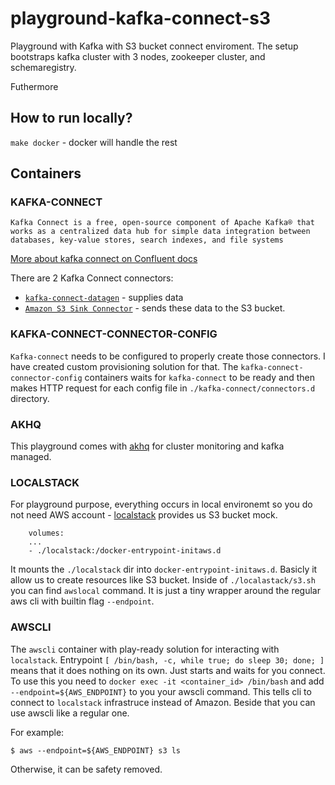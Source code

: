 # playground-kafka-connect-s3

Playground with Kafka with S3 bucket connect enviroment. The setup bootstraps kafka cluster with 3 nodes, zookeeper cluster, and schemaregistry.



Futhermore
## How to run locally?

`make docker` - docker will handle the rest

## Containers

### KAFKA-CONNECT
```
Kafka Connect is a free, open-source component of Apache Kafka® that works as a centralized data hub for simple data integration between databases, key-value stores, search indexes, and file systems
```

[More about kafka connect on Confluent docs](https://docs.confluent.io/platform/current/connect/index.html#:~:text=Kafka%20Connect%20is%20a%20free,Kafka%20Connect%20for%20Confluent%20Platform)

There are 2 Kafka Connect connectors:
- [`kafka-connect-datagen`](https://github.com/confluentinc/kafka-connect-datagen) - supplies data
- [`Amazon S3 Sink Connector`](https://www.confluent.io/hub/confluentinc/kafka-connect-s3) - sends these data to the S3 bucket.

### KAFKA-CONNECT-CONNECTOR-CONFIG
`Kafka-connect` needs to be configured to properly create those connectors. I have created custom
provisioning solution for that. The `kafka-connect-connector-config` containers waits for `kafka-connect` to be ready and then makes HTTP request for each config file in `./kafka-connect/connectors.d` directory.

### AKHQ
This playground comes with [akhq](https://akhq.io) for cluster monitoring and kafka managed.

### LOCALSTACK
For playground purpose, everything occurs in local environemt so you do not need AWS account - [localstack](https://github.com/localstack/localstack) provides us S3 bucket mock.

```
    volumes:
    ...
    - ./localstack:/docker-entrypoint-initaws.d
```

It mounts the `./localstack` dir into `docker-entrypoint-initaws.d`. Basicly it allow us to create resources like S3 bucket. Inside of `./localastack/s3.sh` you can find `awslocal` command.
It is just a tiny wrapper around the regular aws cli with builtin flag `--endpoint`.

### AWSCLI
The `awscli` container with play-ready solution for interacting with `localstack`. Entrypoint `[ /bin/bash, -c, while true; do sleep 30; done; ]` means that it does nothing on its own. Just starts and waits for you connect. To use this you need to `docker exec -it <container_id> /bin/bash` and add `--endpoint=${AWS_ENDPOINT}` to you your awscli command. This tells cli to connect to `localstack` infrastruce instead of Amazon. Beside that you can use awscli like a regular one.

For example:
```
$ aws --endpoint=${AWS_ENDPOINT} s3 ls
```

Otherwise, it can be safety removed.
